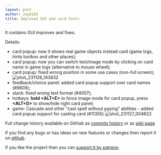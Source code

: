 ```yaml
---
layout: post
author: JayDi85
title: Improved GUI and card hints
---
```

It contains GUI improves and fixes.

Details:
* card popup: now it shows real game objects instead card (game logs, hints toolbox and other places);
* card popup: now you can switch text/image mode by clicking on card name in game logs (alternative to mouse wheel);
* card popup: fixed wrong position in some use cases (non-full screen);
![shot_231126_143832](https://github.com/magefree/mage/assets/8344157/61acd41c-cee0-4cf9-9e88-aca687a3e4c3)
* feedback/choice panel: added card popup support over card names (#9609);
* stack: fixed wrong text format (#4057);
* hotkeys: **hold <ALT+E>** to force image mode for card popup, press **<ALT+D>** to show/hide right card panel;
* game: Cascade and other "cast spell without paying" abilities - added card popup support for casting card (#11355)
![shot_231127_004622](https://github.com/magefree/mage/assets/8344157/3996e552-451b-4846-844a-82aa7bf9e5a4)

Full change history available on GitHub as [commits history](https://github.com/magefree/mage/commits/) 
or as [wiki page](https://github.com/magefree/mage/wiki/Release-changes)

If you find any bugs or has ideas on new features or changes then report it on [github](https://github.com/magefree/mage/issues).

If you like the project then you can [support it by patreon](https://xmage.today/#donate).